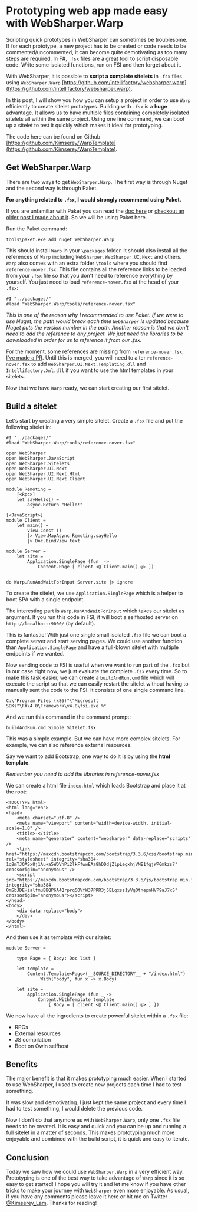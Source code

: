 # Prototyping web app made easy with WebSharper.Warp

Scripting quick prototypes in WebSharper can sometimes be troublesome. 
If for each prototype, a new project has to be created or code needs to be commented/uncommented, it can become quite demotivating as too many steps are required.
In F#, `.fsx` files are a great tool to script disposable code.
Write some isolated functions, run on FSI and then forget about it.

With WebSharper, it is possible to __script a complete sitelets__ in `.fsx` files using `WebSharper.Warp` [https://github.com/intellifactory/websharper.warp](https://github.com/intellifactory/websharper.warp).

In this post, I will show you how you can setup a project in order to use `Warp` efficiently to create sitelet prototypes.
Building with `.fsx` is a __huge__ advantage. It allows us to have multiple files containing completely isolated sitelets all within the same project.
Using one line command, we can boot up a sitelet to test it quickly which makes it ideal for prototyping.

The code here can be found on Github [https://github.com/Kimserey/WarpTemplate](https://github.com/Kimserey/WarpTemplate).

## Get WebSharper.Warp

There are two ways to get `WebSharper.Warp`. The first way is through Nuget and the second way is through Paket.

__For anything related to `.fsx`, I would strongly recommend using Paket.__

If you are unfamiliar with Paket you can read the [doc here](https://fsprojects.github.io/Paket/) or [checkout an older post I made about it](http://kimsereyblog.blogspot.co.uk/2016/01/quick-setup-with-paket-and-fsx-scripts.html).
So we will be using Paket here.

Run the Paket command:
```
tools\paket.exe add nuget WebSharper.Warp
```

This should install `Warp` in your `\packages` folder. It should also install all the references of `Warp` including `WebSharper`, `WebSharper.UI.Next` and others.
`Warp` also comes with an extra folder `\tools` where you should find `reference-nover.fsx`. 
This file contains all the reference links to be loaded from your `.fsx` file so that you don't need to reference everything by yourself.
You just need to load `reference-nover.fsx` at the head of your `.fsx`:
```
#I "../packages/"
#load "WebSharper.Warp/tools/reference-nover.fsx"
```

_This is one of the reason why I recommended to use Paket. If we were to use Nuget, the path would break each time `WebSharper` is updated because Nuget puts the version number in the path._
_Another reason is that we don't need to add the reference to any project. We just need the libraries to be downloaded in order for us to reference it from our .fsx._

For the moment, some references are missing from `reference-nover.fsx`, [I've made a PR](https://github.com/intellifactory/websharper.warp/pull/18).
Until this is merged, you will need to alter `reference-nover.fsx` to add `WebSharper.UI.Next.Templating.dll` and `Intellifactory.Xml.dll` if you want to use the html templates in your sitelets.

Now that we have `Warp` ready, we can start creating our first sitelet.

## Build a sitelet

Let's start by creating a very simple sitelet.
Create a `.fsx` file and put the following sitelet in:

```
#I "../packages/"
#load "WebSharper.Warp/tools/reference-nover.fsx"

open WebSharper
open WebSharper.JavaScript
open WebSharper.Sitelets
open WebSharper.UI.Next
open WebSharper.UI.Next.Html
open WebSharper.UI.Next.Client

module Remoting =
    [<Rpc>]
    let sayHello() = 
        async.Return "Hello!"

[<JavaScript>]
module Client =
    let main() =
        View.Const ()
        |> View.MapAsync Remoting.sayHello
        |> Doc.BindView text

module Server =
    let site =
        Application.SinglePage (fun _-> 
            Content.Page [ client <@ Client.main() @> ])


do Warp.RunAndWaitForInput Server.site |> ignore
```

To create the sitelet, we use `Application.SinglePage` which is a helper to boot SPA with a single endpoint.

The interesting part is `Warp.RunAndWaitForInput` which takes our sitelet as argument.
If you run this code in FSI, it will boot a selfhosted server on `http://localhost:9000/` (by default).

This is fantastic! With just one single small isolated `.fsx` file we can boot a complete server and start serving pages. We could use another function than `Application.SinglePage` and have a full-blown sitelet with multiple endpoints if we wanted.


Now sending code to FSI is useful when we want to run part of the `.fsx` but in our case right now, we just evaluate the complete `.fsx` every time.
So to make this task easier, we can create a `buildAndRun.cmd` file which will execute the script so that we can easily restart the sitelet without having to manually sent the code to the FSI.
It consists of one single command line.

```
C:\"Program Files (x86)"\"Microsoft SDKs"\F#\4.0\Framework\v4.0\fsi.exe %*
```

And we run this command in the command prompt:
```
buildAndRun.cmd Simple_Sitelet.fsx
```

This was a simple example. But we can have more complex sitelets. For example, we can also reference external resources.

Say we want to add Bootstrap, one way to do it is by using the __html template__.

_Remember you need to add the libraries in reference-nover.fsx_

We can create a html file `index.html` which loads Bootstrap and place it at the root:

```
<!DOCTYPE html>
<html lang="en">
<head>
    <meta charset="utf-8" />
    <meta name="viewport" content="width=device-width, initial-scale=1.0" />
    <title>-</title>
    <meta name="generator" content="websharper" data-replace="scripts" />
    <link href="https://maxcdn.bootstrapcdn.com/bootstrap/3.3.6/css/bootstrap.min.css" rel="stylesheet" integrity="sha384-1q8mTJOASx8j1Au+a5WDVnPi2lkFfwwEAa8hDDdjZlpLegxhjVME1fgjWPGmkzs7" crossorigin="anonymous" />
    <script src="https://maxcdn.bootstrapcdn.com/bootstrap/3.3.6/js/bootstrap.min.js" integrity="sha384-0mSbJDEHialfmuBBQP6A4Qrprq5OVfW37PRR3j5ELqxss1yVqOtnepnHVP9aJ7xS" crossorigin="anonymous"></script>
</head>
<body>
    <div data-replace="body">
    </div>
</body>
</html>
```

And then use it as template with our sitelet:

```
module Server =

    type Page = { Body: Doc list }

    let template =
        Content.Template<Page>(__SOURCE_DIRECTORY__ + "/index.html")
            .With("body", fun x -> x.Body)
    
    let site =
        Application.SinglePage (fun _ ->
            Content.WithTemplate template
                { Body = [ client <@ Client.main() @> ] })
```

We now have all the ingredients to create powerful sitelet within a `.fsx` file:
 - RPCs
 - External resources
 - JS compilation
 - Boot on Owin selfhost

## Benefits

The major benefit is that it makes prototyping much easier. 
When I started to use WebSharper, I used to create new projects each time I had to test something.

It was slow and demotivating. I just kept the same project and every time I had to test something, I would delete the previous code.

Now I don't do that anymore as with `WebSharper.Warp`, only one `.fsx` file needs to be created. It is easy and quick and you can be up and running a full sitelet in a matter of seconds.
This makes prototyping much more enjoyable and combined with the build script, it is quick and easy to iterate.

## Conclusion

Today we saw how we could use `WebSharper.Warp` in a very efficient way. 
Prototyping is one of the best way to take advantage of `Warp` since it is so easy to get started!
I hope you will try it and let me know if you have other tricks to make your journey with `WebSharper` even more enjoyable.
As usual, if you have any comments please leave it here or hit me on Twitter [@Kimserey_Lam](https://twitter.com/Kimserey_Lam).
Thanks for reading!
